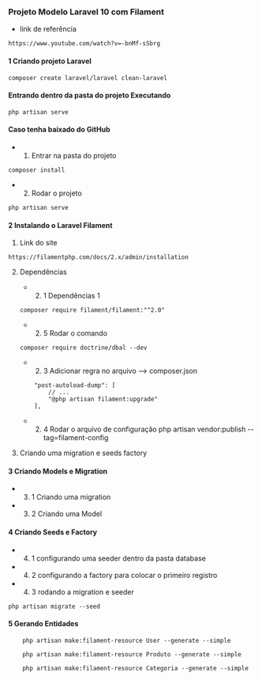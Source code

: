 ### Projeto Modelo Laravel 10 com Filament
* link de referência
```
https://www.youtube.com/watch?v=-bnMf-sSbrg
```
#### 1 Criando projeto Laravel
```
composer create laravel/laravel clean-laravel
```

#### Entrando dentro da pasta do projeto Executando
```
php artisan serve
```

#### Caso tenha baixado do GitHub
* 1. Entrar na pasta do projeto
```
composer install
```

* 2. Rodar o projeto
```
php artisan serve
```

#### 2 Instalando o Laravel Filament
1. Link do site 
```
https://filamentphp.com/docs/2.x/admin/installation
```

2. Dependências
    * 2. 1 Dependências 1
    ```
    composer require filament/filament:"^2.0"
    ```

    * 2. 5 Rodar o comando
    ```
    composer require doctrine/dbal --dev
    ```

    * 2. 3  Adicionar regra no arquivo --> composer.json
    ```
        "post-autoload-dump": [
            // ...
            "@php artisan filament:upgrade"
        ],
    ```

    * 2. 4 Rodar o arquivo de configuração
    php artisan vendor:publish --tag=filament-config

3. Criando uma migration e seeds factory

#### 3 Criando Models e Migration
* 3. 1 Criando uma migration
* 3. 2 Criando uma Model

#### 4 Criando Seeds e Factory
* 4. 1 configurando uma seeder dentro da pasta database
* 4. 2 configurando a factory para colocar o primeiro registro
* 4. 3 rodando a migration e seeder
```
php artisan migrate --seed
```

#### 5 Gerando Entidades
```
    php artisan make:filament-resource User --generate --simple
```

```
    php artisan make:filament-resource Produto --generate --simple
```

```
    php artisan make:filament-resource Categoria --generate --simple
```